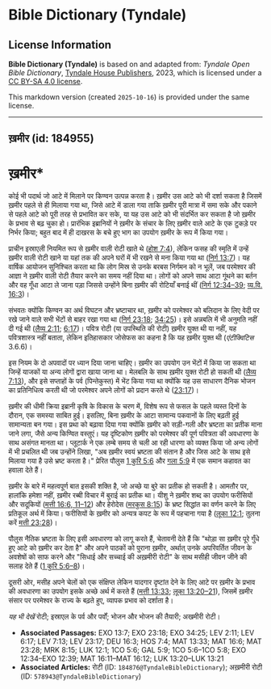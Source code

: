 # Bible Dictionary (Tyndale)

## License Information

**Bible Dictionary (Tyndale)** is based on and adapted from: _Tyndale Open Bible Dictionary_, [Tyndale House Publishers](https://tyndaleopenresources.com/), 2023, which is licensed under a [CC BY-SA 4.0 license](https://creativecommons.org/licenses/by-sa/4.0/legalcode.en).

This markdown version (created `2025-10-16`) is provided under the same license.



--------------------------------

## ख़मीर (id: 184955)

ख़मीर\*
=======

कोई भी पदार्थ जो आटे में मिलाने पर किण्वन उत्पन्न करता है। ख़मीर उस आटे को भी दर्शा सकता है जिसमें ख़मीर पहले से ही मिलाया गया था, जिसे आटे में डाला गया ताकि ख़मीर पूरी मात्रा में समा सके और पकाने से पहले आटे को पूरी तरह से प्रभावित कर सके, या यह उस आटे को भी संदर्भित कर सकता है जो ख़मीर के प्रभाव से बढ़ चुका हो। प्रारंभिक इब्रानियों ने ख़मीर के संचार के लिए ख़मीर वाले आटे के एक टुकड़े पर निर्भर किया; बहुत बाद में ही दाखरस के बचे हुए भाग का उपयोग ख़मीर के रूप में किया गया। 

प्राचीन इस्राएली नियमित रूप से ख़मीर वाली रोटी खाते थे ([होश 7:4](https://ref.ly/Hos7:4)), लेकिन फसह की स्मृति में उन्हें ख़मीर वाली रोटी खाने या यहां तक की अपने घरों में भी रखने से मना किया गया था ([निर्ग 13:7](https://ref.ly/Exod13:7))। यह वार्षिक आयोजन सुनिश्चित करता था कि लोग मिस्र से उनके बरबस निर्गमन को न भूलें, जब परमेश्वर की आज्ञा ने ख़मीर वाली रोटी तैयार करने का समय नहीं दिया था। लोगों को अपने साथ आटा गूंथने का बर्तन और वह गूँधा आटा ले जाना पड़ा जिससे उन्होंने बिना ख़मीर की रोटियाँ बनाई थीं ([निर्ग 12:34–39](https://ref.ly/Exod12:34-Exod12:39); [व्य.वि. 16:3](https://ref.ly/Deut16:3))।

संभवतः क्योंकि किण्वन का अर्थ विघटन और भ्रष्टाचार था, ख़मीर को परमेश्वर को बलिदान के लिए वेदी पर रखे जाने वाले सभी भेंटों से बाहर रखा गया था ([निर्ग 23:18](https://ref.ly/Exod23:18); [34:25](https://ref.ly/Exod34:25))। इसे अन्नबलि में भी अनुमति नहीं दी गई थी ([लैव्य 2:11](https://ref.ly/Lev2:11); [6:17](https://ref.ly/Lev6:17))। पवित्र रोटी (या उपस्थिति की रोटी) ख़मीर युक्त थी या नहीं, यह पवित्रशास्त्र नहीं बताता, लेकिन इतिहासकार जोसेफस का कहना है कि यह ख़मीर युक्त थी  (*एंटीक्विटिस* 3\.6\.6\)।

इस नियम के दो अपवादों पर ध्यान दिया जाना चाहिए। ख़मीर का उपयोग उन भेंटों में किया जा सकता था जिन्हें याजकों या अन्य लोगों द्वारा खाया जाना था। मेलबलि के साथ ख़मीर युक्त रोटी हो सकती थी ([लैव्य 7:13](https://ref.ly/Lev7:13)), और इसे सप्ताहों के पर्व (पिन्तेकुस्त) में भेंट किया गया था क्योंकि यह उस साधारण दैनिक भोजन का प्रतिनिधित्व करती थी जो परमेश्वर अपने लोगों को प्रदान करते थे ([23:17](https://ref.ly/Lev23:17))।

ख़मीर की धीमी क्रिया इब्रानी कृषि के विकास के चरण में, विशेष रूप से फसल के पहले व्यस्त दिनों के दौरान, एक समस्या साबित हुई। इसलिए, बिना ख़मीर के आटा सामान्य पकवानों के लिए बढ़ती हुई सामान्यता बन गया। इस प्रथा को बढ़ावा दिया गया क्योंकि ख़मीर को सड़ी\-गली और भ्रष्टता का प्रतीक माना जाने लगा, जैसे अन्य किण्वित वस्तुएं। यह दृष्टिकोण ख़मीर को परमेश्वर की पूर्ण पवित्रता की अवधारणा के साथ असंगत मानता था। प्लूटार्क ने एक लम्बे समय से चली आ रही धारणा को व्यक्त किया जो अन्य लोगों में भी प्रचलित थी जब उन्होंने लिखा, "अब ख़मीर स्वयं भ्रष्टता की संतान है और जिस आटे के साथ इसे मिलाया गया है उसे भ्रष्ट करता है।" प्रेरित पौलुस [1 कुरि 5:6](https://ref.ly/1Cor5:6) और [गला 5:9](https://ref.ly/Gal5:9) में एक समान कहावत का हवाला देते हैं।

ख़मीर के बारे में महत्वपूर्ण बात इसकी शक्ति है, जो अच्छे या बुरे का प्रतीक हो सकती है। आमतौर पर, हालांकि हमेशा नहीं, ख़मीर रब्बी विचार में बुराई का प्रतीक था। यीशु ने ख़मीर शब्द का उपयोग फरीसियों और सदूकियों ([मत्ती 16:6, 11–12](https://ref.ly/Matt16:6)) और हेरोदेस ([मरकुस 8:15](https://ref.ly/Mark8:15)) के भ्रष्ट सिद्धांत का वर्णन करने के लिए प्रतिकूल अर्थ में किया। फरीसियों के ख़मीर को अन्यत्र कपट के रूप में पहचाना गया है ([लूका 12:1](https://ref.ly/Luke12:1); तुलना करें [मत्ती 23:28](https://ref.ly/Matt23:28))।

पौलुस नैतिक भ्रष्टता के लिए इसी अवधारणा को लागू करते हैं, चेतावनी देते हैं कि "थोड़ा सा ख़मीर पूरे गुँधे हुए आटे को ख़मीर कर देता है" और अपने पाठकों को पुराना ख़मीर, अर्थात् उनके अपरिवर्तित जीवन के अवशेषों को साफ करने और "सिधाई और सच्चाई की अख़मीरी रोटी" के साथ मसीही जीवन जीने की सलाह देते हैं ([1 कुरि 5:6–8](https://ref.ly/1Cor5:6-1Cor5:8))।

दूसरी ओर, मसीह अपने चेलों को एक संक्षिप्त लेकिन यादगार दृष्टांत देने के लिए आटे पर ख़मीर के प्रभाव की अवधारणा का उपयोग इसके अच्छे अर्थ में करते हैं ([मत्ती 13:33](https://ref.ly/Matt13:33); [लूका 13:20–21](https://ref.ly/Luke13:20-Luke13:21)), जिसमें ख़मीर संसार पर परमेश्वर के राज्य के बढ़ते हुए, व्यापक प्रभाव को दर्शाता है।

*यह भी देखें* रोटी; इस्राएल के पर्व और पर्वों; भोजन और भोजन की तैयारी; अखमीरी रोटी।

* **Associated Passages:** EXO 13:7; EXO 23:18; EXO 34:25; LEV 2:11; LEV 6:17; LEV 7:13; LEV 23:17; DEU 16:3; HOS 7:4; MAT 13:33; MAT 16:6; MAT 23:28; MRK 8:15; LUK 12:1; 1CO 5:6; GAL 5:9; 1CO 5:6–1CO 5:8; EXO 12:34–EXO 12:39; MAT 16:11–MAT 16:12; LUK 13:20–LUK 13:21
* **Associated Articles:** रोटी (ID: `184876@TyndaleBibleDictionary`); अख़मीरी रोटी (ID: `578943@TyndaleBibleDictionary`)

